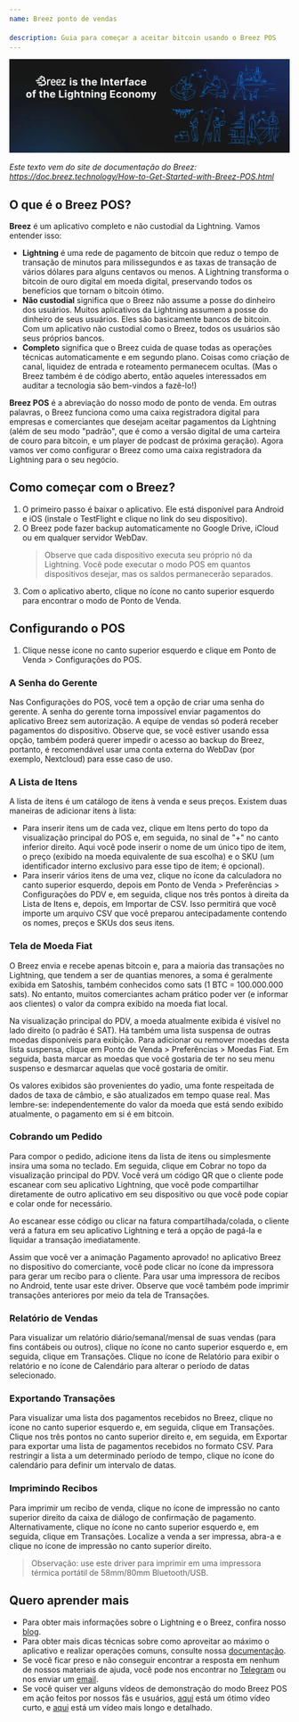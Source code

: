 ```yaml
---
name: Breez ponto de vendas

description: Guia para começar a aceitar bitcoin usando o Breez POS
---
```


![capa](assets/cover.webp)

_Este texto vem do site de documentação do Breez: https://doc.breez.technology/How-to-Get-Started-with-Breez-POS.html_

## O que é o Breez POS?

**Breez** é um aplicativo completo e não custodial da Lightning. Vamos entender isso:

- **Lightning** é uma rede de pagamento de bitcoin que reduz o tempo de transação de minutos para milissegundos e as taxas de transação de vários dólares para alguns centavos ou menos. A Lightning transforma o bitcoin de ouro digital em moeda digital, preservando todos os benefícios que tornam o bitcoin ótimo.
- **Não custodial** significa que o Breez não assume a posse do dinheiro dos usuários. Muitos aplicativos da Lightning assumem a posse do dinheiro de seus usuários. Eles são basicamente bancos de bitcoin. Com um aplicativo não custodial como o Breez, todos os usuários são seus próprios bancos.
- **Completo** significa que o Breez cuida de quase todas as operações técnicas automaticamente e em segundo plano. Coisas como criação de canal, liquidez de entrada e roteamento permanecem ocultas. (Mas o Breez também é de código aberto, então aqueles interessados em auditar a tecnologia são bem-vindos a fazê-lo!)

**Breez POS** é a abreviação do nosso modo de ponto de venda. Em outras palavras, o Breez funciona como uma caixa registradora digital para empresas e comerciantes que desejam aceitar pagamentos da Lightning (além de seu modo "padrão", que é como a versão digital de uma carteira de couro para bitcoin, e um player de podcast de próxima geração). Agora vamos ver como configurar o Breez como uma caixa registradora da Lightning para o seu negócio.

## Como começar com o Breez?

1. O primeiro passo é baixar o aplicativo. Ele está disponível para Android e iOS (instale o TestFlight e clique no link do seu dispositivo).
2. O Breez pode fazer backup automaticamente no Google Drive, iCloud ou em qualquer servidor WebDav.
   > Observe que cada dispositivo executa seu próprio nó da Lightning. Você pode executar o modo POS em quantos dispositivos desejar, mas os saldos permanecerão separados.
3. Com o aplicativo aberto, clique no ícone no canto superior esquerdo para encontrar o modo de Ponto de Venda.

## Configurando o POS

1. Clique nesse ícone no canto superior esquerdo e clique em Ponto de Venda > Configurações do POS.

### A Senha do Gerente

Nas Configurações do POS, você tem a opção de criar uma senha do gerente. A senha do gerente torna impossível enviar pagamentos do aplicativo Breez sem autorização. A equipe de vendas só poderá receber pagamentos do dispositivo. Observe que, se você estiver usando essa opção, também poderá querer impedir o acesso ao backup do Breez, portanto, é recomendável usar uma conta externa do WebDav (por exemplo, Nextcloud) para esse caso de uso.

### A Lista de Itens

A lista de itens é um catálogo de itens à venda e seus preços. Existem duas maneiras de adicionar itens à lista:

- Para inserir itens um de cada vez, clique em Itens perto do topo da visualização principal do POS e, em seguida, no sinal de "+" no canto inferior direito. Aqui você pode inserir o nome de um único tipo de item, o preço (exibido na moeda equivalente de sua escolha) e o SKU (um identificador interno exclusivo para esse tipo de item; é opcional).
- Para inserir vários itens de uma vez, clique no ícone da calculadora no canto superior esquerdo, depois em Ponto de Venda > Preferências > Configurações do PDV e, em seguida, clique nos três pontos à direita da Lista de Itens e, depois, em Importar de CSV. Isso permitirá que você importe um arquivo CSV que você preparou antecipadamente contendo os nomes, preços e SKUs dos seus itens.

### Tela de Moeda Fiat

O Breez envia e recebe apenas bitcoin e, para a maioria das transações no Lightning, que tendem a ser de quantias menores, a soma é geralmente exibida em Satoshis, também conhecidos como sats (1 BTC = 100.000.000 sats). No entanto, muitos comerciantes acham prático poder ver (e informar aos clientes) o valor da compra exibido na moeda fiat local.

Na visualização principal do PDV, a moeda atualmente exibida é visível no lado direito (o padrão é SAT). Há também uma lista suspensa de outras moedas disponíveis para exibição. Para adicionar ou remover moedas desta lista suspensa, clique em Ponto de Venda > Preferências > Moedas Fiat. Em seguida, basta marcar as moedas que você gostaria de ter no seu menu suspenso e desmarcar aquelas que você gostaria de omitir.

Os valores exibidos são provenientes do yadio, uma fonte respeitada de dados de taxa de câmbio, e são atualizados em tempo quase real. Mas lembre-se: independentemente do valor da moeda que está sendo exibido atualmente, o pagamento em si é em bitcoin.

### Cobrando um Pedido

Para compor o pedido, adicione itens da lista de itens ou simplesmente insira uma soma no teclado. Em seguida, clique em Cobrar no topo da visualização principal do PDV. Você verá um código QR que o cliente pode escanear com seu aplicativo Lightning, que você pode compartilhar diretamente de outro aplicativo em seu dispositivo ou que você pode copiar e colar onde for necessário.

Ao escanear esse código ou clicar na fatura compartilhada/colada, o cliente verá a fatura em seu aplicativo Lightning e terá a opção de pagá-la e liquidar a transação imediatamente.

Assim que você ver a animação Pagamento aprovado! no aplicativo Breez no dispositivo do comerciante, você pode clicar no ícone da impressora para gerar um recibo para o cliente. Para usar uma impressora de recibos no Android, tente usar este driver. Observe que você também pode imprimir transações anteriores por meio da tela de Transações.

### Relatório de Vendas

Para visualizar um relatório diário/semanal/mensal de suas vendas (para fins contábeis ou outros), clique no ícone no canto superior esquerdo e, em seguida, clique em Transações. Clique no ícone de Relatório para exibir o relatório e no ícone de Calendário para alterar o período de datas selecionado.

### Exportando Transações

Para visualizar uma lista dos pagamentos recebidos no Breez, clique no ícone no canto superior esquerdo e, em seguida, clique em Transações. Clique nos três pontos no canto superior direito e, em seguida, em Exportar para exportar uma lista de pagamentos recebidos no formato CSV. Para restringir a lista a um determinado período de tempo, clique no ícone do calendário para definir um intervalo de datas.

### Imprimindo Recibos

Para imprimir um recibo de venda, clique no ícone de impressão no canto superior direito da caixa de diálogo de confirmação de pagamento. Alternativamente, clique no ícone no canto superior esquerdo e, em seguida, clique em Transações. Localize a venda a ser impressa, abra-a e clique no ícone de impressão no canto superior direito.

> Observação: use este driver para imprimir em uma impressora térmica portátil de 58mm/80mm Bluetooth/USB.

## Quero aprender mais

- Para obter mais informações sobre o Lightning e o Breez, confira nosso [blog](https://breez.technology/blog).
- Para obter mais dicas técnicas sobre como aproveitar ao máximo o aplicativo e realizar operações comuns, consulte nossa [documentação](https://breez.technology/documentation).
- Se você ficar preso e não conseguir encontrar a resposta em nenhum de nossos materiais de ajuda, você pode nos encontrar no [Telegram](https://t.me/breez_labs) ou nos enviar um [email](mailto:support@breez.technology).
- Se você quiser ver alguns vídeos de demonstração do modo Breez POS em ação feitos por nossos fãs e usuários, [aqui](https://www.youtube.com/watch?v=xxxx) está um ótimo vídeo curto, e [aqui](https://www.youtube.com/watch?v=xxxx) está um vídeo mais longo e detalhado.
